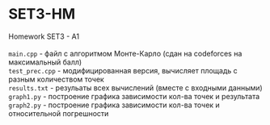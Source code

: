 # SET3-HM
Homework SET3 - A1\
\
`main.cpp` - файл с алгоритмом Монте-Карло (сдан на codeforces на максимальный балл)\
`test_prec.cpp` - модифицированная версия, вычисляет площадь с разным количеством точек\
`results.txt` - резульаты всех вычислений (вместе с входными данными)\
`graph1.py` - построение графика зависимости кол-ва точек и результата\
`graph2.py` - построение графика зависимости кол-ва точек и относительной погрешности
